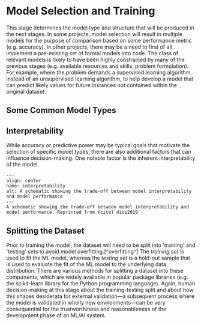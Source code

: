 # Model Selection and Training

This stage determines the model type and structure that will be produced in the next stages.
In some projects, model selection will result in multiple models for the purpose of comparison based on some performance metric (e.g. accuracy).
In other projects, there may be a need to first of all implement a pre-existing set of formal models into code.
The class of relevant models is likely to have been highly constrained by many of the previous stages (e.g. available resources and skills, problem formulation).
For example, where the problem demands a supervised learning algorithm, instead of an unsupervised learning algorithm, to help develop a model that can predict likely values for future instances not contained within the original dataset.

## Some Common Model Types


## Interpretability

While accuracy or predictive power may be typical goals that motivate the selection of specific model types, there are also additional factors that can influence decision-making.
One notable factor is the inherent interpretability of the model.

```{figure} /images/graphics/interpretability.png
---
align: center
name: interpretability
alt: A schematic showing the trade-off between model interpretability and model performance
---
A schematic showing the trade-off between model interpretability and model performance. Reprinted from {cite}`diop2019` 
```

## Splitting the Dataset

<!-- https://towardsdatascience.com/train-test-split-and-cross-validation-in-python-80b61beca4b6 -->

Prior to training the model, the dataset will need to be split into 'training' and 'testing' sets to avoid model overfitting.[^overfitting^]
The *training set* is used to fit the ML model, whereas the *testing set* is a hold-out sample that is used to evaluate the fit of the ML model to the underlying data distribution. There are various methods for splitting a dataset into these components, which are widely available in popular package libraries (e.g. the scikit-learn library for the Python programming language). Again, human decision-making at this stage about the training-testing split and about how this shapes desiderata for external validation—a subsequent process where the model is validated in wholly new environments—can be very consequential for the trustworthiness and reasonableness of the development phase of an ML/AI system.

[^overfitting]: In short, overfitting occurs when a model is fit too closely to a specific set of data, likely leading to unnecessary complexity (e.g., too many features or parameters when compared to the number of observations). The model may perform very well on the training data, but perform poorly when presented with new observations.
